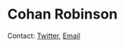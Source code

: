 # Cohan Robinson

Contact: [Twitter](https://twitter.com/cohanrobinson), [Email](mailto:cohan@cohan.dev)
